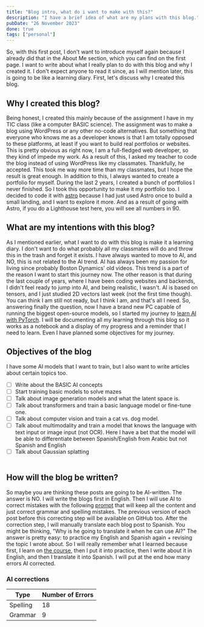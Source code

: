 ```yaml
---
title: "Blog intro, what do i want to make with this?"
description: "I have a brief idea of what are my plans with this blog."
pubDate: "26 November 2023"
done: true
tags: ["personal"]
---
```


So, with this first post, I don't want to introduce myself again because I already did that in the About Me section, which you can find on the first page. I want to write about what I really plan to do with this blog and why I created it. I don't expect anyone to read it since, as I will mention later, this is going to be like a learning diary. First, let's discuss why I created this blog.

## Why I created this blog?

Being honest, I created this mainly because of the assignment I have in my TIC class (like a computer BASIC science). The assignment was to make a blog using WordPress or any other no-code alternatives. But something that everyone who knows me as a developer knows is that I am totally opposed to these platforms, at least if you want to build real portfolios or websites. This is pretty obvious as right now, I am a full-fledged web developer, so they kind of impede my work. As a result of this, I asked my teacher to code the blog instead of using WordPress like my classmates. Thankfully, he accepted. This took me way more time than my classmates, but I hope the result is great enough. In addition to this, I always wanted to create a portfolio for myself. During the last 2 years, I created a bunch of portfolios I never finished. So I took this opportunity to make it my portfolio too. I decided to code it with [astro](https://astro.build) because I had just used Astro once to build a small landing, and I want to explore it more. And as a result of going with Astro, if you do a Lighthouse test here, you will see all numbers in 90.

## What are my intentions with this blog?

As I mentioned earlier, what I want to do with this blog is make it a learning diary. I don't want to do what probably all my classmates will do and throw this in the trash and forget it exists. I have always wanted to move to AI, and NO, this is not related to the AI trend. AI has always been my passion for living since probably Boston Dynamics' old videos. This trend is a part of the reason I want to start this journey now. The other reason is that during the last couple of years, where I have been coding websites and backends, I didn't feel ready to jump into AI, and being realistic, I wasn't. AI is based on tensors, and I just studied 2D vectors last week (not the first time though). You can think I am still not ready, but I think I am, and that's all I need. So, answering finally the question, now I have a brand new PC capable of running the biggest open-source models, so I started my journey to [learn AI with PyTorch](https://youtu.be/V_xro1bcAuA?si=DBrHbokYyTiHQJqc). I will be documenting all my learning through this blog so it works as a notebook and a display of my progress and a reminder that I need to learn. Even I have planned some objectives for my journey.

## Objectives of the blog

I have some AI models that I want to train, but I also want to write articles about certain topics too.

- [ ] Write about the BASIC AI concepts
- [ ] Start training basic models to solve mazes
- [ ] Talk about image generation models and what the latent space is.
- [ ] Talk about transformers and train a basic language model or fine-tune one.
- [ ] Talk about computer vision and train a cat vs. dog model.
- [ ] Talk about multimodality and train a model that knows the language with text input or image input (not OCR). Here I have a bet that the model will be able to differentiate between Spanish/English from Arabic but not Spanish and English
- [ ] Talk about Gaussian splatting
      <br></br>

## How will the blog be written?

So maybe you are thinking these posts are going to be AI-written. The answer is NO. I will write the blogs first in English. Then I will use AI to correct mistakes with the following [prompt](https://gist.github.com/MrlolDev/a717e6ddafb9dc67a671a0bb50ec3b40) that will keep all the content and just correct grammar and spelling mistakes. The previous version of each post before this correcting step will be available on GitHub too. After the correction step, I will manually translate each blog post to Spanish. You might be thinking, "Why is he going to translate it when he can use AI?" The answer is pretty easy: to practice my English and Spanish again + revising the topic I wrote about. So I will really remember what I learned because first, I learn on [the course](https://youtu.be/V_xro1bcAuA?si=DBrHbokYyTiHQJqc), then I put it into practice, then I write about it in English, and then I translate it into Spanish. I will put at the end how many errors AI corrected.

### AI corrections

| Type     | Number of Errors |
| -------- | ---------------- |
| Spelling | 18               |
| Grammar  | 9                |
